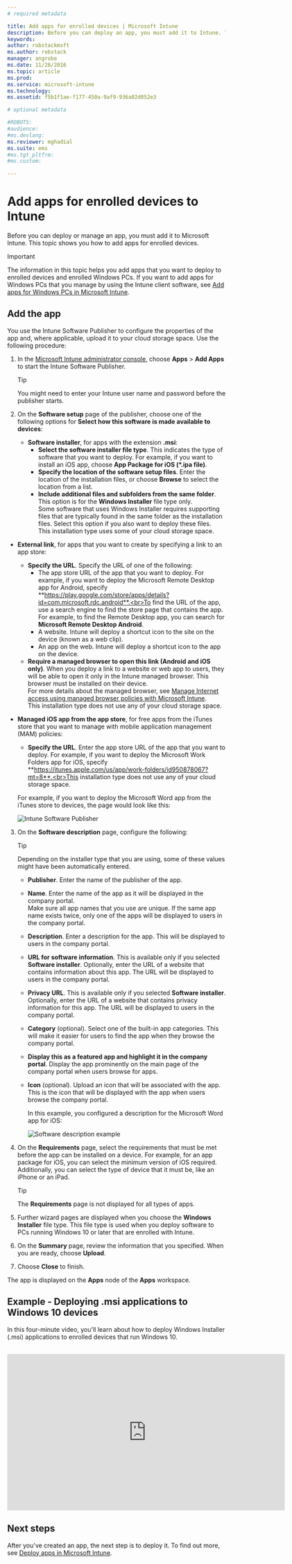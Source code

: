 ```yaml
---
# required metadata

title: Add apps for enrolled devices | Microsoft Intune
description: Before you can deploy an app, you must add it to Intune. Then it’s available in the Intune console, where you can deploy and manage it.
keywords:
author: robstackmsftms.author: robstack
manager: angrobe
ms.date: 11/28/2016
ms.topic: article
ms.prod:
ms.service: microsoft-intune
ms.technology:
ms.assetid: f5b1f1ae-f177-450a-9af9-936a02d052e3

# optional metadata

#ROBOTS:
#audience:
#ms.devlang:
ms.reviewer: mghadial
ms.suite: ems
#ms.tgt_pltfrm:
#ms.custom:

---
```


# Add apps for enrolled devices to Intune

Before you can deploy or manage an app, you must add it to Microsoft Intune. This topic shows you how to add apps for enrolled devices.


> [!IMPORTANT]
> The information in this topic helps you add apps that you want to deploy to enrolled devices and enrolled Windows PCs. If you want to add apps for Windows PCs that you manage by using the Intune client software, see [Add apps for Windows PCs in Microsoft Intune](add-apps-for-windows-pcs-in-microsoft-intune.md).

## Add the app
You use the Intune Software Publisher to configure the properties of the app and, where applicable, upload it to your cloud storage space. Use the following procedure:

1.  In the [Microsoft Intune administrator console](https://manage.microsoft.com), choose **Apps** &gt; **Add Apps** to start the Intune Software Publisher.

    > [!TIP]
    > You might need to enter your Intune user name and password before the publisher starts.

2.  On the **Software setup** page of the publisher, choose one of the following options for **Select how this software is made available to devices**:
	- **Software installer**, for apps with the extension **.msi**:
		- **Select the software installer file type**. This indicates the type of software that you want to deploy. For example, if you want to install an iOS app, choose **App Package for iOS (&#42;.ipa file)**.
        - **Specify the location of the software setup files**. Enter the location of the installation files, or choose **Browse** to select the location from a list.
        - **Include additional files and subfolders from the same folder**. This option is for the **Windows Installer** file type only.<br>Some software that uses Windows Installer requires supporting files that are typically found in the same folder as the installation files. Select this option if you also want to deploy these files.<br>This installation type uses some of your cloud storage space.

  -   **External link**, for apps that you want to create by specifying a link to an app store:

		- **Specify the URL**. Specify the URL of one of the following:
			- The app store URL of the app that you want to deploy. For example, if you want to deploy the Microsoft Remote Desktop app for Android, specify **https://play.google.com/store/apps/details?id=com.microsoft.rdc.android**.<br>To find the URL of the app, use a search engine to find the store page that contains the app. For example, to find the Remote Desktop app, you can search for **Microsoft Remote Desktop Android**.
			- A website. Intune will deploy a shortcut icon to the site on the device (known as a web clip).
			- An app on the web. Intune will deploy a shortcut icon to the app on the device.
        - **Require a managed browser to open this link (Android and iOS only)**. When you deploy a link to a website or web app to users, they will be able to open it only in the Intune managed browser. This browser must be installed on their device.<br>For more details about the managed browser, see [Manage Internet access using managed browser policies with Microsoft Intune](manage-internet-access-using-managed-browser-policies.md).<br>This installation type does not use any of your cloud storage space.

  -   **Managed iOS app from the app store**, for free apps from the iTunes store that you want to manage with mobile application management (MAM) policies:

		- **Specify the URL**. Enter the app store URL of the app that you want to deploy. For example, if you want to deploy the Microsoft Work Folders app for iOS, specify **https://itunes.apple.com/us/app/work-folders/id950878067?mt=8**.<br>This installation type does not use any of your cloud storage space.

		For example, if you want to deploy the Microsoft Word app from the iTunes store to devices, the page would look like this:

		![Intune Software Publisher](./media/publisher-for-mobile.png)

3.  On the **Software description** page, configure the following:

    > [!TIP]
    > Depending on the installer type that you are using, some of these values might have been automatically entered.

	- **Publisher**. Enter the name of the publisher of the app.
    - **Name**. Enter the name of the app as it will be displayed in the company portal.<br>Make sure all app names that you use are unique. If the same app name exists twice, only one of the apps will be displayed to users in the company portal.
    - **Description**. Enter a description for the app. This will be displayed to users in the company portal.
    - **URL for software information**. This is available only if you selected **Software installer**. Optionally, enter the URL of a website that contains information about this app. The URL will be displayed to users in the company portal.
    - **Privacy URL**. This is available only if you selected **Software installer**. Optionally, enter the URL of a website that contains privacy information for this app. The URL will be displayed to users in the company portal.
    - **Category** (optional). Select one of the built-in app categories. This will make it easier for users to find the app when they browse the company portal.
    - **Display this as a featured app and highlight it in the company portal**. Display the app prominently on the main page of the company portal when users browse for apps.
    - **Icon** (optional). Upload an icon that will be associated with the app. This is the icon that will be displayed with the app when users browse the company portal.

		In this example, you configured a description for the Microsoft Word app for iOS:

		![Software description example](./media/ios-software-description.png)

4.  On the **Requirements** page, select the requirements that must be met before the app can be installed on a device. For example, for an app package for iOS, you can select the minimum version of iOS required. Additionally, you can select the type of device that it must be, like an iPhone or an iPad.

    > [!TIP]
    > The **Requirements** page is not displayed for all types of apps.

5.  Further wizard pages are displayed when you choose the **Windows Installer** file type. This file type is used when you deploy software to PCs running Windows 10 or later that are enrolled with Intune.

6.  On the **Summary** page, review the information that you specified. When you are ready, choose **Upload**.

7.  Choose **Close** to finish.

The app is displayed on the **Apps** node of the **Apps** workspace.

## Example - Deploying .msi applications to Windows 10 devices
In this four-minute video, you'll learn about how to deploy Windows Installer (.msi) applications to enrolled devices that run Windows 10.<br><br>

<iframe src="https://channel9.msdn.com/Series/How-to-Control-the-Uncontrolled/6--How-to-Deploy-MSI-Applications-to-Windows-10-Using-Intune-and-Mobile-Device-Management-MDM/player" width="640" height="360" allowFullScreen frameBorder="0"></iframe>

## Next steps

After you've created an app, the next step is to deploy it. To find out more, see [Deploy apps in Microsoft Intune](deploy-apps.md).
